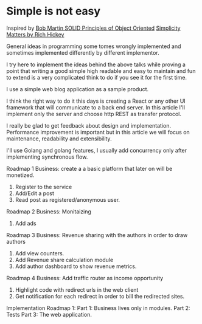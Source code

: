 # Simple is not easy

Inspired by 
[Bob Martin SOLID Principles of Object Oriented](https://www.youtube.com/watch?v=TMuno5RZNeE)
[Simplicity Matters by Rich Hickey](https://www.youtube.com/watch?v=rI8tNMsozo0&t=497s)

General ideas in programming some tomes wrongly implemented and sometimes implemented differently by different implementor.

I try here to implement the ideas behind the above talks while proving a point that writing a good simple high readable and easy to maintain and fun to extend is a very complicated think to do if you see it for the first time.

I use a simple web blog application as a sample product.

I think the right way to do it this days is creating a React or any other UI framework that will communicate to a back end server.
In this article I'll implement only the server and choose http REST as transfer protocol.

I really be glad to get feedback about design and implementation.
Performance improvement is important but in this article we will focus on maintenance, readability and extensibility. 

I'll use Golang and golang features, I usually add concurrency only after implementing synchronous flow.

Roadmap 1
Business: create a a basic platform that later on will be monetized.
1. Register to the service
2. Add/Edit a post
3. Read post as registered/anonymous user.

Roadmap 2
Business: Monitaizing
1. Add ads

Roadmap 3
Business: Revenue sharing with the authors in order to draw authors
1. Add view counters.
2. Add Revenue share calculation module
3. Add author dashboard to show revenue metrics.

Roadmap 4
Business: Add traffic router as income opportunity
1. Highlight code with redirect urls in the web client
2. Get notification for each redirect in order to bill the redirected sites.

Implementation Roadmap 1:
Part 1: Business lives only in modules.
Part 2: Tests
Part 3: The web application.